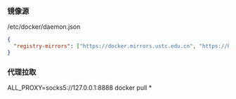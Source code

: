### 镜像源
/etc/docker/daemon.json
```json
{
  "registry-mirrors": ["https://docker.mirrors.ustc.edu.cn", "https://hub-mirror.c.163.com"]
}
```

### 代理拉取
ALL_PROXY=socks5://127.0.0.1:8888 docker pull *